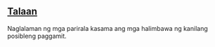 ## [Talaan](https://lojban.pw/en/texts/dictionary-with-examples/)

Naglalaman ng mga parirala kasama ang mga halimbawa ng kanilang posibleng paggamit.

